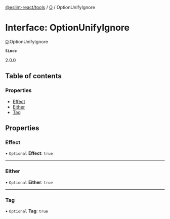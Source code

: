 [@eslint-react/tools](../README.md) / [O](../modules/O.md) / OptionUnifyIgnore

# Interface: OptionUnifyIgnore

[O](../modules/O.md).OptionUnifyIgnore

**`Since`**

2.0.0

## Table of contents

### Properties

- [Effect](O.OptionUnifyIgnore.md#effect)
- [Either](O.OptionUnifyIgnore.md#either)
- [Tag](O.OptionUnifyIgnore.md#tag)

## Properties

### Effect

• `Optional` **Effect**: `true`

---

### Either

• `Optional` **Either**: `true`

---

### Tag

• `Optional` **Tag**: `true`
